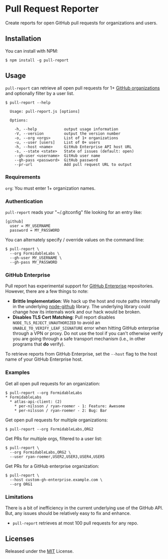 # Pull Request Reporter
Create reports for open GitHub pull requests for organizations and users.

## Installation

You can install with NPM:

```
$ npm install -g pull-report
```

## Usage
`pull-report` can retrieve all open pull requests for 1+
[GitHub organizations](https://github.com/blog/674-introducing-organizations)
and optionally filter by a user list.

```
$ pull-report --help

  Usage: pull-report.js [options]

  Options:

    -h, --help            output usage information
    -V, --version         output the version number
    -o, --org <orgs>      List of 1+ organizations
    -u, --user [users]    List of 0+ users
    -h, --host <name>     GitHub Enterprise API host URL
    -s, --state <state>   State of issues (default: open)
    --gh-user <username>  GitHub user name
    --gh-pass <password>  GitHub password
    --pr-url              Add pull request URL to output
```

### Requirements

`org`: You must enter 1+ organization names.

### Authentication

`pull-report` reads your "~/.gitconfig" file looking for an entry like:

```
[github]
  user = MY_USERNAME
  password = MY_PASSWORD
```

You can alternately specify / override values on the command line:

```
$ pull-report \
  --org FormidableLabs \
  --gh-user MY_USERNAME \
  --gh-pass MY_PASSWORD
```

### GitHub Enterprise

Pull report has experimental support for
[GitHub Enterprise](https://enterprise.github.com/) repositories. However,
there are a few things to note:

* **Brittle Implementation**: We hack up the host and route paths internally
  in the underlying [node-github](https://github.com/ajaxorg/node-github)
  library. The underlying library could change how its internals work and
  our hack would be broken.
* **Disables TLS Cert Matching**: Pull report disables
  `NODE_TLS_REJECT_UNAUTHORIZED` to avoid an `UNABLE_TO_VERIFY_LEAF_SIGNATURE`
  error when hitting GitHub enterprise through a VPN or proxy. Do not use
  the tool if you can't otherwise verify you are going through a safe transport
  mechanism (i.e., in other programs that **do** verify).

To retrieve reports from GitHub Enterprise, set the `--host` flag to the
host name of your GitHub Enterprise host.

### Examples

Get all open pull requests for an organization:

```
$ pull-report --org FormidableLabs
* FormidableLabs
  * atlas-api-client: (2)
    * per-nilsson / ryan-roemer - 1: Feature: Awesome
    * per-nilsson / ryan-roemer - 2: Bug: Bar
```

Get open pull requests for multiple organizations:

```
$ pull-report --org FormidableLabs,ORG2
```

Get PRs for multiple orgs, filtered to a user list:

```
$ pull-report \
  --org FormidableLabs,ORG2 \
  --user ryan-roemer,USER2,USER3,USER4,USER5
```


Get PRs for a GitHub enterprise organization:

```
$ pull-report \
  --host custom-gh-enterprise.example.com \
  --org ORG1
```

### Limitations

There is a bit of inefficiency in the current underlying use of the GitHub API.
But, any issues should be relatively easy to fix and enhance.

* `pull-report` retrieves at most 100 pull requests for any repo.

## Licenses
Released under the [MIT](./LICENSE.txt) License.
